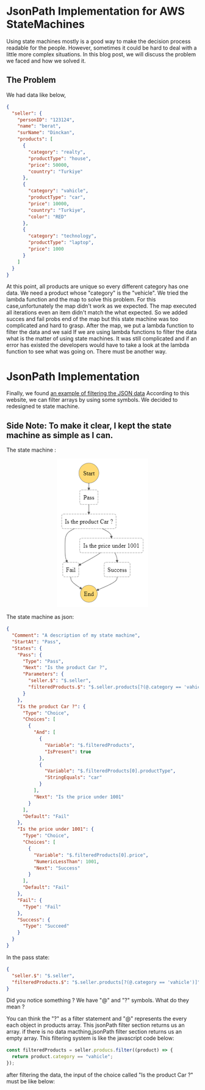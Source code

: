# JsonPath Implementation for AWS StateMachines

Using state machines mostly is a good way to make the decision process readable for the people. However, sometimes it could be hard to deal with a little more complex situations. In this blog post, we will discuss the problem we faced and how we solved it.

## The Problem

We had data like below,

```json
{
  "seller": {
    "personID": "123124",
    "name": "berat",
    "surName": "Dinckan",
    "products": [
      {
        "category": "realty",
        "productType": "house",
        "price": 50000,
        "country": "Turkiye"
      },
      {
        "category": "vahicle",
        "productType": "car",
        "price": 10000,
        "country": "Turkiye",
        "color": "RED"
      },
      {
        "category": "technology",
        "productType": "laptop",
        "price": 1000
      }
    ]
  }
}
```

At this point, all products are unique so every different category has one data. We need a product whose "category" is the "vehicle". We tried the lambda function and the map to solve this problem. For this case,unfortunately the map didn't work as we expected. The map executed all iterations even an item didn't match the what expected. So we added succes and fail probs end of the map but this state machine was too complicated and hard to grasp. After the map, we put a lambda function to filter the data and we said If we are using lambda functions to filter the data what is the matter of using state machines. It was still complicated and if an error has existed the developers would have to take a look at the lambda function to see what was going on. There must be another way.

# JsonPath Implementation

Finally, we found [an example of filtering the JSON data](https://goessner.net/articles/jsonpath/index.html#e3) According to this website, we can filter arrays by using some symbols. We decided to redesigned te state machine.

## Side Note: To make it clear, I kept the state machine as simple as I can.

The state machine :

<!-- ![image foto](./stepfunctions_graph.png) -->
<p align="center" width="%100">
    <img width="%40" src="./stepfunctions_graph.png"> 
</p>

The state machine as json:

```json
{
  "Comment": "A description of my state machine",
  "StartAt": "Pass",
  "States": {
    "Pass": {
      "Type": "Pass",
      "Next": "Is the product Car ?",
      "Parameters": {
        "seller.$": "$.seller",
        "filteredProducts.$": "$.seller.products[?(@.category == 'vahicle')]"
      }
    },
    "Is the product Car ?": {
      "Type": "Choice",
      "Choices": [
        {
          "And": [
            {
              "Variable": "$.filteredProducts",
              "IsPresent": true
            },
            {
              "Variable": "$.filteredProducts[0].productType",
              "StringEquals": "car"
            }
          ],
          "Next": "Is the price under 1001"
        }
      ],
      "Default": "Fail"
    },
    "Is the price under 1001": {
      "Type": "Choice",
      "Choices": [
        {
          "Variable": "$.filteredProducts[0].price",
          "NumericLessThan": 1001,
          "Next": "Success"
        }
      ],
      "Default": "Fail"
    },
    "Fail": {
      "Type": "Fail"
    },
    "Success": {
      "Type": "Succeed"
    }
  }
}
```

In the pass state:

```json
{
  "seller.$": "$.seller",
  "filteredProducts.$": "$.seller.products[?(@.category == 'vahicle')]"
}
```

Did you notice something ? We have "@" and "?" symbols. What do they mean ?

You can think the "?" as a filter statement and "@" represents the every each object in products array. This jsonPath filter section returns us an array. if there is no data macthing,jsonPath filter section returns us an empty array. This filtering system is like the javascript code below:

```js
const filteredProducts = seller.producs.filter((product) => {
  return product.category == "vahicle";
});
```

after filtering the data, the input of the choice called "Is the product Car ?" must be like below:

```json

```
